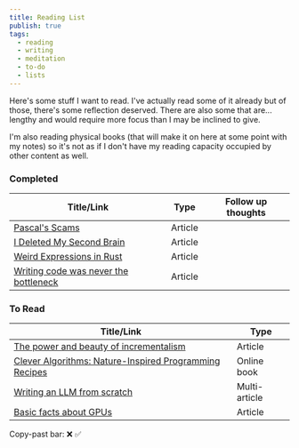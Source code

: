 ```yaml
---
title: Reading List
publish: true
tags:
  - reading
  - writing
  - meditation
  - to-do
  - lists
---
```

Here's some stuff I want to read. I've actually read some of it already but of those, there's some reflection deserved. There are also some that are... lengthy and would require more focus than I may be inclined to give.

I'm also reading physical books (that will make it on here at some point with my notes) so it's not as if I don't have my reading capacity occupied by other content as well.
### Completed
| Title/Link                                                                                             | Type    | Follow up thoughts |
| ------------------------------------------------------------------------------------------------------ | ------- | ------------------ |
| [Pascal's Scams](https://unenumerated.blogspot.com/2012/07/pascals-scams.html)                         | Article |                    |
| [I Deleted My Second Brain](https://medium.com/westenberg/i-deleted-my-second-brain-b7a65bce3717)      | Article |                    |
| [Weird Expressions in Rust](https://www.wakunguma.com/blog/rust-weird-expr)                            | Article |                    |
| [Writing code was never the bottleneck](https://ordep.dev/posts/writing-code-was-never-the-bottleneck) | Article |                    |

### To Read
| Title/Link                                                                                                           | Type          |
| -------------------------------------------------------------------------------------------------------------------- | ------------- |
| [The power and beauty of incrementalism](https://supernuclear.substack.com/p/the-power-and-beauty-of-incrementalism) | Article       |
| [Clever Algorithms: Nature-Inspired Programming Recipes](https://cleveralgorithms.com/)                              | Online book   |
| [Writing an LLM from scratch](https://www.gilesthomas.com/2024/12/llm-from-scratch-1)                                | Multi-article |
| [Basic facts about GPUs](https://damek.github.io/random/basic-facts-about-gpus/)                                     | Article       |
Copy-past bar: ❌ ✅